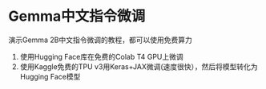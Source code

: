 # Gemma中文指令微调
演示Gemma 2B中文指令微调的教程，都可以使用免费算力

1. 使用Hugging Face库在免费的Colab T4 GPU上微调
2. 使用Kaggle免费的TPU v3用Keras+JAX微调(速度很快），然后将模型转化为Hugging Face模型

